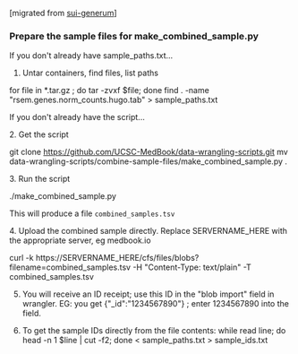 [migrated from [sui-generum](https://github.com/e-t-k/sui-generum/commit/802e20d6fa07b66529d385f7c57e1f12fd7346da?diff=unified)]

### Prepare the sample files for make_combined_sample.py

If you don't already have sample_paths.txt...

1. Untar containers, find files, list paths

for file in *.tar.gz ; do tar -zvxf $file; done
find . -name "rsem.genes.norm_counts.hugo.tab" > sample_paths.txt

If you don't already have the script...

2\. Get the script

git clone https://github.com/UCSC-MedBook/data-wrangling-scripts.git
mv data-wrangling-scripts/combine-sample-files/make_combined_sample.py .

3\. Run the script

./make_combined_sample.py

This will produce a file `combined_samples.tsv`

4\. Upload the combined sample directly.
Replace SERVERNAME_HERE with the appropriate server, eg medbook.io

curl -k https://SERVERNAME_HERE/cfs/files/blobs?filename=combined_samples.tsv -H "Content-Type: text/plain" -T combined_samples.tsv

5. You will receive an ID receipt; use this ID in the "blob import" field in wrangler.
EG: you get {"_id":"1234567890"} ; enter 1234567890 into the field.

6. To get the sample IDs directly from the file contents:
while read line; do head -n 1 $line | cut -f2; done < sample_paths.txt > sample_ids.txt
